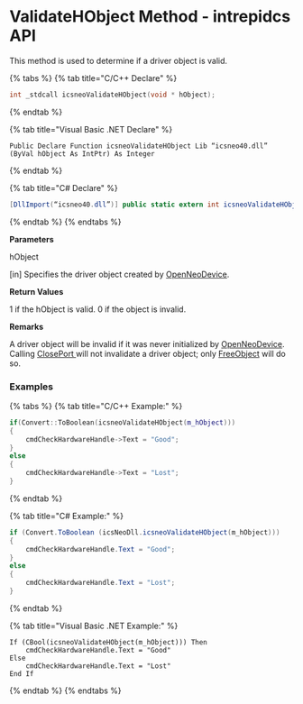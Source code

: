 # ValidateHObject Method - intrepidcs API

This method is used to determine if a driver object is valid.

{% tabs %}
{% tab title="C/C++ Declare" %}
```cpp
int _stdcall icsneoValidateHObject(void * hObject);
```
{% endtab %}

{% tab title="Visual Basic .NET Declare" %}
```vbnet
Public Declare Function icsneoValidateHObject Lib “icsneo40.dll” (ByVal hObject As IntPtr) As Integer
```
{% endtab %}

{% tab title="C# Declare" %}
```csharp
[DllImport(“icsneo40.dll”)] public static extern int icsneoValidateHObject(IntPtr hObject);
```
{% endtab %}
{% endtabs %}

**Parameters**

hObject

\[in] Specifies the driver object created by [OpenNeoDevice](../basic-functions-overview-intrepidcs-api/openneodevice-method-intrepidcs-api.md).

**Return Values**

1 if the hObject is valid. 0 if the object is invalid.

**Remarks**

A driver object will be invalid if it was never initialized by [OpenNeoDevice](../basic-functions-overview-intrepidcs-api/openneodevice-method-intrepidcs-api.md). Calling [ClosePort ](../basic-functions-overview-intrepidcs-api/closeport-method-intrepidcs-api.md)will not invalidate a driver object; only [FreeObject](../basic-functions-overview-intrepidcs-api/freeobject-method-intrepidcs-api.md) will do so.

### Examples

{% tabs %}
{% tab title="C/C++ Example:" %}
```cpp
if(Convert::ToBoolean(icsneoValidateHObject(m_hObject)))
{
    cmdCheckHardwareHandle->Text = "Good";
}
else
{
    cmdCheckHardwareHandle->Text = "Lost";
}
```
{% endtab %}

{% tab title="C# Example:" %}
```csharp
if (Convert.ToBoolean (icsNeoDll.icsneoValidateHObject(m_hObject)))
{
    cmdCheckHardwareHandle.Text = "Good";
}
else
{
    cmdCheckHardwareHandle.Text = "Lost";
}
```
{% endtab %}

{% tab title="Visual Basic .NET Example:" %}
```vbnet
If (CBool(icsneoValidateHObject(m_hObject))) Then
    cmdCheckHardwareHandle.Text = "Good"
Else
    cmdCheckHardwareHandle.Text = "Lost"
End If
```
{% endtab %}
{% endtabs %}

